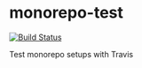 # monorepo-test
[![Build Status](https://travis-ci.com/AviVahl/monorepo-test.svg?branch=master)](https://travis-ci.com/AviVahl/monorepo-test)

Test monorepo setups with Travis
